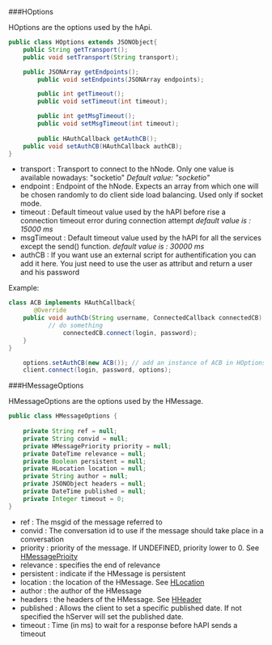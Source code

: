 ###HOptions 

HOptions are the options used by the hApi.

```java
public class HOptions extends JSONObject{
	public String getTransport();
	public void setTransport(String transport);

	public JSONArray getEndpoints();
        public void setEndpoints(JSONArray endpoints);

        public int getTimeout();
        public void setTimeout(int timeout);

        public int getMsgTimeout();
        public void setMsgTimeout(int timeout);
        
        public HAuthCallback getAuthCB();
	public void setAuthCB(HAuthCallback authCB);
}
```
 
 * transport : Transport to connect to the hNode. Only one value is available nowadays: "socketio"  _Default value: "socketio"_
 * endpoint : Endpoint of the hNode. Expects an array from which one will be chosen randomly to do client side load balancing. Used only if socket mode.
 * timeout : Default timeout value used by the hAPI before rise a connection timeout error during connection attempt _default value is : 15000 ms_
 * msgTimeout : Default timeout value used by the hAPI for all the services except the send() function. _default value is : 30000 ms_
 * authCB : If you want use an external script for authentification you can add it here. You just need to use the user as attribut and return a user and his password

Example: 
```java
class ACB implements HAuthCallback{
       @Override
	public void authCb(String username, ConnectedCallback connectedCB) {
	       // do something	
               connectedCB.connect(login, password); 
	}
}
```
```java
	options.setAuthCB(new ACB()); // add an instance of ACB in HOptions
	client.connect(login, password, options);
```

###HMessageOptions

HMessageOptions are the options used by the HMessage.

```java
public class HMessageOptions {
	
	private String ref = null;
	private String convid = null;
	private HMessagePriority priority = null;
	private DateTime relevance = null;
	private Boolean persistent = null;
	private HLocation location = null;
	private String author = null;
	private JSONObject headers = null;
	private DateTime published = null;
	private Integer timeout = 0;
}
```
 * ref : The msgid of the message referred to
 * convid : The conversation id to use if the message should take place in a conversation
 * priority : priority of the message. If UNDEFINED, priority lower to 0. See [HMessagePrioity](https://github.com/hubiquitus/hubiquitus4j/wiki/Code-v-0.5.0)
 * relevance : specifies the end of relevance
 * persistent : indicate if the HMessage is persistent
 * location : the location of the HMessage. See [HLocation](https://github.com/hubiquitus/hubiquitus4j/wiki/hAPI-Datamodel-v-0.5.0)
 * author : the author of the HMessage
 * headers : the headers of the HMessage. See [HHeader](https://github.com/hubiquitus/hubiquitus4j/wiki/hAPI-Datamodel-v-0.5.0)
 * published : Allows the client to set a specific published date. If not specified the hServer will set the published date.
 * timeout : Time (in ms) to wait for a response before hAPI sends a timeout
